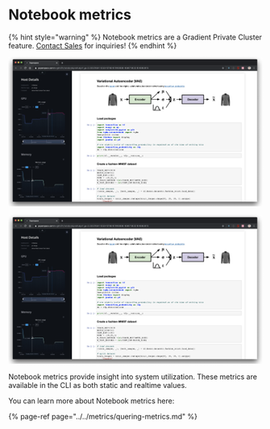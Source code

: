# Notebook metrics

{% hint style="warning" %}
Notebook metrics are a Gradient Private Cluster feature. [Contact Sales](https://info.paperspace.com/contact-sales) for inquiries!
{% endhint %}

![Full metrics view](../../.gitbook/assets/image%20%28105%29%20%281%29.png)

![](../../.gitbook/assets/image%20%28105%29%20%286%29.png)

Notebook metrics provide insight into system utilization.  These metrics are available in the CLI as both static and realtime values.  

You can learn more about Notebook metrics here:

{% page-ref page="../../metrics/quering-metrics.md" %}







